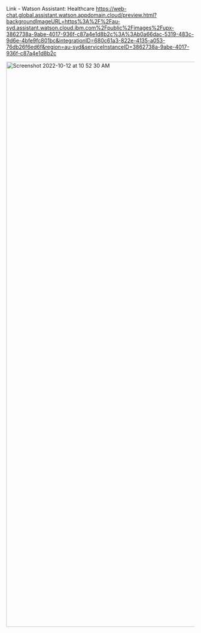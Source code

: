 
Link - Watson Assistant: Healthcare
https://web-chat.global.assistant.watson.appdomain.cloud/preview.html?backgroundImageURL=https%3A%2F%2Fau-syd.assistant.watson.cloud.ibm.com%2Fpublic%2Fimages%2Fupx-3862738a-9abe-4017-936f-c87a4e1d8b2c%3A%3Ab0a66dac-5319-483c-9d6e-4bfe9fc801bc&integrationID=680c61a3-822e-4135-a053-76db26f6ed6f&region=au-syd&serviceInstanceID=3862738a-9abe-4017-936f-c87a4e1d8b2c


<img width="1507" alt="Screenshot 2022-10-12 at 10 52 30 AM" src="https://user-images.githubusercontent.com/99942998/195257014-56282ab9-4451-42df-a695-4c9113b59fba.png">

